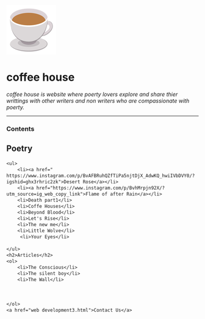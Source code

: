 <html/>
<head>
<meta charset="utf-8">
<title>dchol web</title>
<body>
    <img src="cup122.png">
<h1>coffee house</h1>
<p><em>coffee house is website where poerty lovers explore and share 
    thier writtings with other writers and non writers who are compassionate with poerty.
</em></p>
<hr>
<h3>Contents</h3>
<h2>Poetry</h2>

    <ul>
        <li><a href=" https://www.instagram.com/p/BvAFBRuhQZfTiPa5njtDjX_AdwKQ_hwiIVbDVY0/?igshid=ghx3rhric2zk">Desert Rose</a></li>
        <li><a href="https://www.instagram.com/p/BvhMrpjn92X/?utm_source=ig_web_copy_link">Flame of after Rain</a></li>
        <li>Death part1</li>
        <li>Coffe Houses</li>
        <li>Beyond Blood</li>
        <li>Let's Rise</li>
        <li>The new me</li>
        <li>Little Wolve</li>
         <li>Your Eyes</li>

    </ul>
    <h2>Articles</h2>
    <ol>
        <li>The Conscious</li>
        <li>The silent boy</li>
        <li>The Wall</li>



    </ol>
    <a href="web development3.html">Contact Us</a>
</body>
</html>
